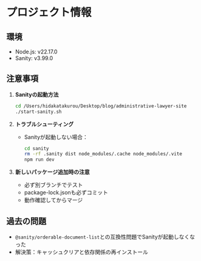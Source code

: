 # プロジェクト情報

## 環境
- Node.js: v22.17.0
- Sanity: v3.99.0

## 注意事項
1. **Sanityの起動方法**
   ```bash
   cd /Users/hidakatakurou/Desktop/blog/administrative-lawyer-site
   ./start-sanity.sh
   ```

2. **トラブルシューティング**
   - Sanityが起動しない場合：
     ```bash
     cd sanity
     rm -rf .sanity dist node_modules/.cache node_modules/.vite
     npm run dev
     ```

3. **新しいパッケージ追加時の注意**
   - 必ず別ブランチでテスト
   - package-lock.jsonも必ずコミット
   - 動作確認してからマージ

## 過去の問題
- `@sanity/orderable-document-list`との互換性問題でSanityが起動しなくなった
- 解決策：キャッシュクリアと依存関係の再インストール